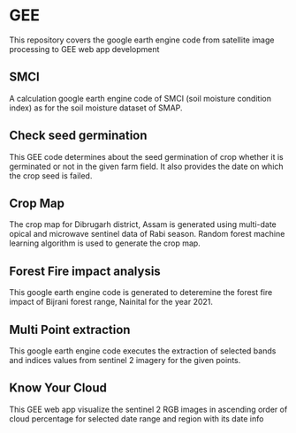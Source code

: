 # GEE
This repository covers the google earth engine code from satellite image processing to GEE web app development

## SMCI
A calculation google earth engine code of SMCI (soil moisture condition index) as for the soil moisture dataset of SMAP.

## Check seed germination
This GEE code determines about the seed germination of crop whether it is germinated or not in the given farm field. It also provides the date on which the crop seed is failed.

## Crop Map
The crop map for Dibrugarh district, Assam is generated using multi-date opical and microwave sentinel data of Rabi season. Random forest machine learning algorithm is used to generate the crop map.

## Forest Fire impact analysis
This google earth engine code is generated to deteremine the forest fire impact of Bijrani forest range, Nainital for the year 2021. 

## Multi Point extraction
This google earth engine code executes the extraction of selected bands and indices values from sentinel 2 imagery for the given points.

## Know Your Cloud
This GEE web app visualize the sentinel 2 RGB images in ascending order of cloud percentage for selected date range and region with its date info
